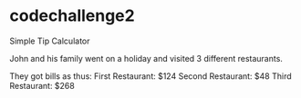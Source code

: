 # codechallenge2
Simple Tip Calculator 

John and his family went on a holiday and visited 3 different restaurants. 

They got bills as thus: 
              First Restaurant: $124
              Second Restaurant: $48
              Third Restaurant: $268

